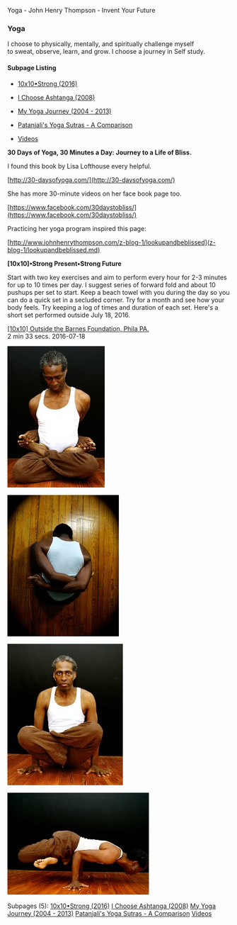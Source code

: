 Yoga - John Henry Thompson - Invent Your Future

### Yoga

I choose to physically, mentally, and spiritually challenge myself to sweat, observe, learn, and grow. I choose a journey in Self study.

#### Subpage Listing

- [10x10•Strong (2016)](yoga/10x10-strong.md)

- [I Choose Ashtanga (2008)](yoga/i-choose-ashtanga.md)

- [My Yoga Journey (2004 - 2013)](yoga/yoga-journey.md)

- [Patanjali's Yoga Sutras - A Comparison](yoga/patanjani.md)

- [Videos](yoga/videos.md)

**30 Days of Yoga, 30 Minutes a Day: Journey to a Life of Bliss.**

I found this book by Lisa Lofthouse every helpful.

[http://30-daysofyoga.com/](http://30-daysofyoga.com/)

She has more 30-minute videos on her face book page too.

[https://www.facebook.com/30daystobliss/](https://www.facebook.com/30daystobliss/)

Practicing her yoga program inspired this page:

[http://www.johnhenrythompson.com/z-blog-1/lookupandbeblissed](z-blog-1/lookupandbeblissed.md)

**\[10x10\]•Strong Present•Strong Future**

Start with two key exercises and aim to perform every hour for 2-3 minutes for up to 10 times per day. I suggest series of forward fold and about 10 pushups per set to start. Keep a beach towel with you during the day so you can do a quick set in a secluded corner. Try for a month and see how your body feels. Try keeping a log of times and duration of each set. Here's a short set performed outside July 18, 2016.

[\[10x10\] Outside the Barnes Foundation, Phila PA.](https://youtu.be/GyTlLZ-Xkmk)  
2 min 33 secs. 2016-07-18

[![](_/rsrc/1357252535487/yoga/eyes-closed-bound.JPG-height=320&width=220.jpeg)](http://www.johnhenrythompson.com/yoga/eyes-closed-bound.JPG?attredirects=0)

[![](_/rsrc/1357252633882/yoga/bound-back.JPG-height=320&width=252.jpeg)](http://www.johnhenrythompson.com/yoga/bound-back.JPG?attredirects=0)

[![](_/rsrc/1357252668799/yoga/lotus-rise.JPG-height=320&width=261.jpeg)](http://www.johnhenrythompson.com/yoga/lotus-rise.JPG?attredirects=0)

[![](_/rsrc/1357252705992/yoga/lotus-elbow-lift.JPG-height=230&width=320.jpeg)](http://www.johnhenrythompson.com/yoga/lotus-elbow-lift.JPG?attredirects=0)

Subpages (5): [10x10•Strong (2016)](yoga/10x10-strong.md) [I Choose Ashtanga (2008)](yoga/i-choose-ashtanga.md) [My Yoga Journey (2004 - 2013)](yoga/yoga-journey.md) [Patanjali's Yoga Sutras - A Comparison](yoga/patanjani.md) [Videos](yoga/videos.md)
